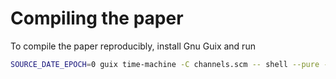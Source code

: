 # Compiling the paper
To compile the paper reproducibly, install Gnu Guix and run
```bash
SOURCE_DATE_EPOCH=0 guix time-machine -C channels.scm -- shell --pure -E SOURCE_DATE_EPOCH -m manifest.scm -- latexmk -auxdir=latex.aux -lualatex --shell-escape Report.tex
```
